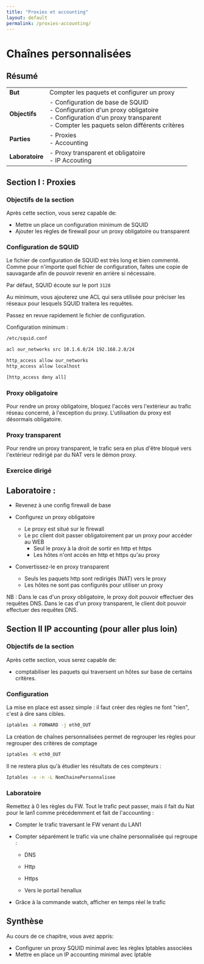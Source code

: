 ```yaml
---
title: "Proxies et accounting"
layout: default
permalink: /proxies-accounting/
---
```



# Chaînes personnalisées

## Résumé

|                 |                                                              |
| --------------- | ------------------------------------------------------------ |
| **But**         | Compter les paquets et configurer un proxy                   |
| **Objectifs**   | -  Configuration de base de SQUID <br />- Configuration d'un proxy obligatoire <br />- Configuration d'un proxy transparent<br />- Compter les paquets selon différents critères |
| **Parties**     | - Proxies<br />- Accounting<br />                            |
| **Laboratoire** | - Proxy transparent et obligatoire<br />- IP Accouting       |

## Section I : Proxies

### Objectifs de la section

Après cette section, vous serez capable de:

* Mettre un place un configuration minimum de SQUID
* Ajouter les règles de firewall pour un proxy obligatoire ou transparent

### Configuration de SQUID

Le fichier de configuration de SQUID est très long et bien commenté. Comme pour n'importe quel fichier de configuration, faites une copie de sauvagarde afin de pouvoir revenir en arrière si nécessaire.

Par défaut, SQUID écoute sur le port `3128`

Au minimum, vous  ajouterez une ACL qui sera utilisée pour préciser les réseaux pour lesquels SQUID traitera les requêtes.

Passez en revue rapidement le fichier de configuration.

Configuration minimum :

```bash
/etc/squid.conf

acl our_networks src 10.1.6.0/24 192.168.2.0/24

http_access allow our_networks
http_access allow localhost

[http_access deny all]
```

### Proxy obligatoire

Pour rendre un proxy obligatoire, bloquez l'accès vers l'extérieur au trafic réseau concerné, à l'exception du proxy. L'utilisation du proxy est désormais obligatoire.

### Proxy transparent

Pour rendre un proxy transparent, le trafic sera en plus d'être bloqué vers l'extérieur redirigé par du NAT vers le démon proxy.

### Exercice dirigé



## Laboratoire :  

* Revenez à une config firewall de base

* Configurez un proxy obligatoire

  * Le proxy est situé sur le firewall
  * Le pc client doit passer obligatoirement par un proxy pour accéder au WEB
    * Seul le proxy à la droit de sortir en http et https
    * Les hôtes n'ont accès en http et https qu'au proxy

* Convertissez-le en proxy transparent

  * Seuls les paquets http sont redirigés (NAT) vers le proxy
  * Les hôtes ne sont pas configurés pour utiliser un proxy

NB : Dans le cas d'un proxy obligatoire, le proxy doit pouvoir effectuer des requêtes DNS. Dans le cas d'un proxy transparent, le client doit pouvoir effectuer des requêtes DNS.

## Section II IP accounting (pour aller plus loin)

### Objectifs de la section

Après cette section, vous serez capable de:

* comptabiliser les paquets qui traversent un hôtes sur base de certains critères.

### Configuration

La mise en place est assez simple : il faut créer des règles ne font "rien", c'est à dire sans cibles.

```bash
iptables -A FORWARD -j eth0_OUT
```

La création de chaînes personnalisées permet de regrouper les règles pour regrouper des critères de comptage

```bash
iptables -N eth0_OUT
```

Il ne restera plus qu'à étudier les résultats de ces compteurs :

```bash
Iptables -v -n -L NomChainePersonnalisee
```

### Laboratoire

Remettez à 0 les règles du FW. Tout le trafic peut passer, mais il fait du Nat pour le lan1 comme précédemment et fait de l'accounting :

* Compter le trafic traversant le FW venant du LAN1

* Compter séparément le trafic via une chaîne personnalisée qui regroupe :

  * DNS

  - Http

  - Https

  - Vers le portail henallux

* Grâce à la commande watch, afficher en temps réel le trafic

## Synthèse

Au cours de ce chapitre, vous avez appris:

* Configurer un proxy SQUID minimal avec les règles Iptables associées
* Mettre en place un IP accounting minimal avec Iptable
